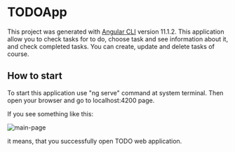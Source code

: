 # TODOApp

This project was generated with [Angular CLI](https://github.com/angular/angular-cli) version 11.1.2.
This application allow you to check tasks for to do, choose task and see information about it, and check completed tasks. You can create, update and delete tasks of course.

## How to start

To start this application use "ng serve" command at system terminal. Then open your browser and go to localhost:4200 page.

If you see something like this:

![main-page]()

it means, that you successfully open TODO web application.



